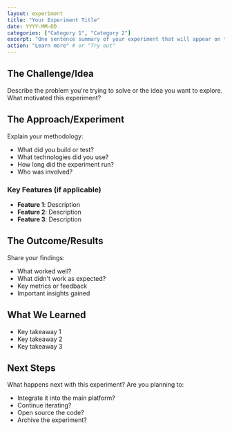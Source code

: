 ```yaml
---
layout: experiment
title: "Your Experiment Title"
date: YYYY-MM-DD
categories: ["Category 1", "Category 2"]
excerpt: "One sentence summary of your experiment that will appear on the homepage."
action: "Learn more" # or "Try out"
---
```


## The Challenge/Idea

Describe the problem you're trying to solve or the idea you want to explore. What motivated this experiment?

## The Approach/Experiment

Explain your methodology:
- What did you build or test?
- What technologies did you use?
- How long did the experiment run?
- Who was involved?

### Key Features (if applicable)
- **Feature 1**: Description
- **Feature 2**: Description
- **Feature 3**: Description

## The Outcome/Results

Share your findings:
- What worked well?
- What didn't work as expected?
- Key metrics or feedback
- Important insights gained

## What We Learned

- Key takeaway 1
- Key takeaway 2
- Key takeaway 3

## Next Steps

What happens next with this experiment? Are you planning to:
- Integrate it into the main platform?
- Continue iterating?
- Open source the code?
- Archive the experiment? 